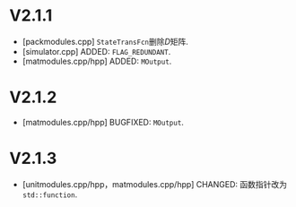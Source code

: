 # V2.1.1
- [packmodules.cpp] `StateTransFcn`删除$D$矩阵.
- [simulator.cpp] ADDED: `FLAG_REDUNDANT`.
- [matmodules.cpp/hpp] ADDED: `MOutput`.

# V2.1.2
- [matmodules.cpp/hpp] BUGFIXED: `MOutput`.

# V2.1.3
- [unitmodules.cpp/hpp，matmodules.cpp/hpp] CHANGED: 函数指针改为`std::function`.
